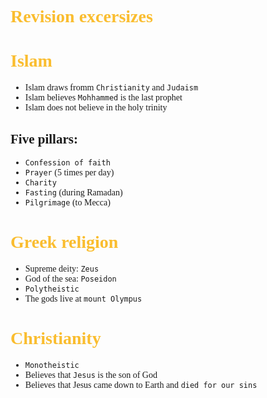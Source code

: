 <span style="font-family:'cascadia code'">

# <span style="color:#fabd2f">Revision excersizes
# <span style="color:#fabd2f">Islam
- Islam draws fromm `Christianity` and `Judaism`
- Islam believes `Mohhammed` is the last prophet
- Islam does not believe in the holy trinity
## Five pillars:
  - `Confession of faith`
  - `Prayer` (5 times per day)
  - `Charity`
  - `Fasting` (during Ramadan)
  - `Pilgrimage` (to Mecca)

# <span style="color:#fabd2f"> Greek religion
- Supreme deity: `Zeus`
- God of the sea: `Poseidon`
- `Polytheistic`
- The gods live at `mount Olympus`

# <span style="color:#fabd2f"> Christianity
- `Monotheistic`
- Believes that `Jesus` is the son of God
- Believes that Jesus came down to Earth and `died for our sins`


</span>
